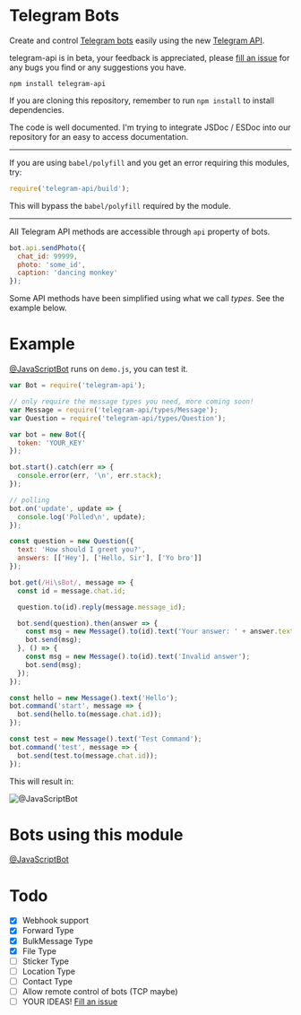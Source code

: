 # Telegram Bots
Create and control [Telegram bots](https://core.telegram.org/bots) easily
using the new [Telegram API](https://core.telegram.org/bots/api).

telegram-api is in beta, your feedback is appreciated, please [fill an issue](https://github.com/mdibaiee/node-telegram-api/issues)
for any bugs you find or any suggestions you have.
```
npm install telegram-api
```

If you are cloning this repository, remember to run `npm install` to install dependencies.

The code is well documented. I'm trying to integrate JSDoc / ESDoc into our repository for an easy to access documentation.

---

If you are using `babel/polyfill` and you get an error requiring this modules, try:

```javascript
require('telegram-api/build');
```

This will bypass the `babel/polyfill` required by the module.

---

All Telegram API methods are accessible through `api` property of bots.

```javascript
bot.api.sendPhoto({
  chat_id: 99999,
  photo: 'some_id',
  caption: 'dancing monkey'
});
```

Some API methods have been simplified using what we call *types*. See the example below.

# Example
[@JavaScriptBot](https://telegram.me/JavaScriptBot) runs on `demo.js`, you can test it.

```javascript
var Bot = require('telegram-api');

// only require the message types you need, more coming soon!
var Message = require('telegram-api/types/Message');
var Question = require('telegram-api/types/Question');

var bot = new Bot({
  token: 'YOUR_KEY'
});

bot.start().catch(err => {
  console.error(err, '\n', err.stack);
});

// polling
bot.on('update', update => {
  console.log('Polled\n', update);
});

const question = new Question({
  text: 'How should I greet you?',
  answers: [['Hey'], ['Hello, Sir'], ['Yo bro']]
});

bot.get(/Hi\sBot/, message => {
  const id = message.chat.id;

  question.to(id).reply(message.message_id);

  bot.send(question).then(answer => {
    const msg = new Message().to(id).text('Your answer: ' + answer.text);
    bot.send(msg);
  }, () => {
    const msg = new Message().to(id).text('Invalid answer');
    bot.send(msg);
  });
});

const hello = new Message().text('Hello');
bot.command('start', message => {
  bot.send(hello.to(message.chat.id));
});

const test = new Message().text('Test Command');
bot.command('test', message => {
  bot.send(test.to(message.chat.id));
});
```

This will result in:

![@JavaScriptBot](https://github.com/mdibaiee/node-telegram-api/raw/master/demo.gif)

# Bots using this module

[@JavaScriptBot](https://telegram.me/JavaScriptBot)

# Todo

- [x] Webhook support
- [x] Forward Type
- [x] BulkMessage Type
- [x] File Type
- [ ] Sticker Type
- [ ] Location Type
- [ ] Contact Type
- [ ] Allow remote control of bots (TCP maybe)
- [ ] YOUR IDEAS! [Fill an issue](https://github.com/mdibaiee/node-telegram-api/issues)
